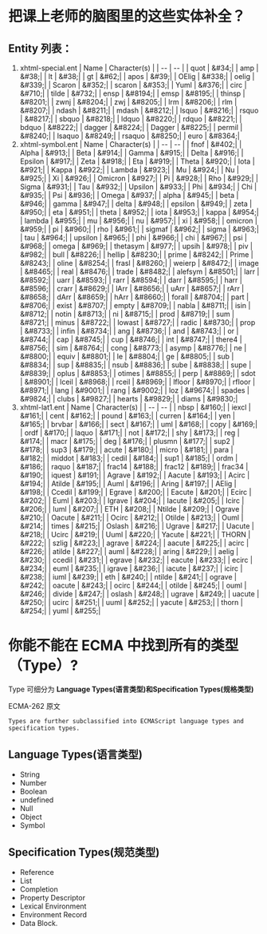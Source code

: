 # 把课上老师的脑图里的这些实体补全？

## Entity 列表：

1. xhtml-special.ent
   | Name | Character(s) |
   | -- | -- |
   | quot | \&#34;|
   | amp | \&#38;|
   | lt | \&#38;|
   | gt | \&#62;|
   | apos | \&#39;|
   | OElig | \&#338;|
   | oelig | \&#339;|
   | Scaron | \&#352;|
   | scaron | \&#353;|
   | Yuml | \&#376;|
   | circ | \&#710;|
   | tilde | \&#732;|
   | ensp | \&#8194;|
   | emsp | \&#8195;|
   | thinsp | \&#8201;|
   | zwnj | \&#8204;|
   | zwj | \&#8205;|
   | lrm | \&#8206;|
   | rlm | \&#8207;|
   | ndash | \&#8211;|
   | mdash | \&#8212;|
   | lsquo | \&#8216;|
   | rsquo | \&#8217;|
   | sbquo | \&#8218;|
   | ldquo | \&#8220;|
   | rdquo | \&#8221;|
   | bdquo | \&#8222;|
   | dagger | \&#8224;|
   | Dagger | \&#8225;|
   | permil | \&#8240;|
   | lsaquo | \&#8249;|
   | rsaquo | \&#8250;|
   | euro | \&#8364;|
2. xhtml-symbol.ent
   | Name | Character(s) |
   | -- | -- |
   | fnof | \&#402;|
   | Alpha | \&#913;|
   | Beta | \&#914;|
   | Gamma | \&#915;|
   | Delta | \&#916;|
   | Epsilon | \&#917;|
   | Zeta | \&#918;|
   | Eta | \&#919;|
   | Theta | \&#920;|
   | Iota | \&#921;|
   | Kappa | \&#922;|
   | Lambda | \&#923;|
   | Mu | \&#924;|
   | Nu | \&#925;|
   | Xi | \&#926;|
   | Omicron | \&#927;|
   | Pi | \&#928;|
   | Rho | \&#929;|
   | Sigma | \&#931;|
   | Tau | \&#932;|
   | Upsilon | \&#933;|
   | Phi | \&#934;|
   | Chi | \&#935;|
   | Psi | \&#936;|
   | Omega | \&#937;|
   | alpha | \&#945;|
   | beta | \&#946;|
   | gamma | \&#947;|
   | delta | \&#948;|
   | epsilon | \&#949;|
   | zeta | \&#950;|
   | eta | \&#951;|
   | theta | \&#952;|
   | iota | \&#953;|
   | kappa | \&#954;|
   | lambda | \&#955;|
   | mu | \&#956;|
   | nu | \&#957;|
   | xi | \&#958;|
   | omicron | \&#959;|
   | pi | \&#960;|
   | rho | \&#961;|
   | sigmaf | \&#962;|
   | sigma | \&#963;|
   | tau | \&#964;|
   | upsilon | \&#965;|
   | phi | \&#966;|
   | chi | \&#967;|
   | psi | \&#968;|
   | omega | \&#969;|
   | thetasym | \&#977;|
   | upsih | \&#978;|
   | piv | \&#982;|
   | bull | \&#8226;|
   | hellip | \&#8230;|
   | prime | \&#8242;|
   | Prime | \&#8243;|
   | oline | \&#8254;|
   | frasl | \&#8260;|
   | weierp | \&#8472;|
   | image | \&#8465;|
   | real | \&#8476;|
   | trade | \&#8482;|
   | alefsym | \&#8501;|
   | larr | \&#8592;|
   | uarr | \&#8593;|
   | rarr | \&#8594;|
   | darr | \&#8595;|
   | harr | \&#8596;|
   | crarr | \&#8629;|
   | lArr | \&#8656;|
   | uArr | \&#8657;|
   | rArr | \&#8658;|
   | dArr | \&#8659;|
   | hArr | \&#8660;|
   | forall | \&#8704;|
   | part | \&#8706;|
   | exist | \&#8707;|
   | empty | \&#8709;|
   | nabla | \&#8711;|
   | isin | \&#8712;|
   | notin | \&#8713;|
   | ni | \&#8715;|
   | prod | \&#8719;|
   | sum | \&#8721;|
   | minus | \&#8722;|
   | lowast | \&#8727;|
   | radic | \&#8730;|
   | prop | \&#8733;|
   | infin | \&#8734;|
   | ang | \&#8736;|
   | and | \&#8743;|
   | or | \&#8744;|
   | cap | \&#8745;|
   | cup | \&#8746;|
   | int | \&#8747;|
   | there4 | \&#8756;|
   | sim | \&#8764;|
   | cong | \&#8773;|
   | asymp | \&#8776;|
   | ne | \&#8800;|
   | equiv | \&#8801;|
   | le | \&#8804;|
   | ge | \&#8805;|
   | sub | \&#8834;|
   | sup | \&#8835;|
   | nsub | \&#8836;|
   | sube | \&#8838;|
   | supe | \&#8839;|
   | oplus | \&#8853;|
   | otimes | \&#8855;|
   | perp | \&#8869;|
   | sdot | \&#8901;|
   | lceil | \&#8968;|
   | rceil | \&#8969;|
   | lfloor | \&#8970;|
   | rfloor | \&#8971;|
   | lang | \&#9001;|
   | rang | \&#9002;|
   | loz | \&#9674;|
   | spades | \&#9824;|
   | clubs | \&#9827;|
   | hearts | \&#9829;|
   | diams | \&#9830;|
3. xhtml-lat1.ent
   | Name | Character(s) |
   | -- | -- |
   | nbsp | \&#160;|
   | iexcl | \&#161;|
   | cent | \&#162;|
   | pound | \&#163;|
   | curren | \&#164;|
   | yen | \&#165;|
   | brvbar | \&#166;|
   | sect | \&#167;|
   | uml | \&#168;|
   | copy | \&#169;|
   | ordf | \&#170;|
   | laquo | \&#171;|
   | not | \&#172;|
   | shy | \&#173;|
   | reg | \&#174;|
   | macr | \&#175;|
   | deg | \&#176;|
   | plusmn | \&#177;|
   | sup2 | \&#178;|
   | sup3 | \&#179;|
   | acute | \&#180;|
   | micro | \&#181;|
   | para | \&#182;|
   | middot | \&#183;|
   | cedil | \&#184;|
   | sup1 | \&#185;|
   | ordm | \&#186;|
   | raquo | \&#187;|
   | frac14 | \&#188;|
   | frac12 | \&#189;|
   | frac34 | \&#190;|
   | iquest | \&#191;|
   | Agrave | \&#192;|
   | Aacute | \&#193;|
   | Acirc | \&#194;|
   | Atilde | \&#195;|
   | Auml | \&#196;|
   | Aring | \&#197;|
   | AElig | \&#198;|
   | Ccedil | \&#199;|
   | Egrave | \&#200;|
   | Eacute | \&#201;|
   | Ecirc | \&#202;|
   | Euml | \&#203;|
   | Igrave | \&#204;|
   | Iacute | \&#205;|
   | Icirc | \&#206;|
   | Iuml | \&#207;|
   | ETH | \&#208;|
   | Ntilde | \&#209;|
   | Ograve | \&#210;|
   | Oacute | \&#211;|
   | Ocirc | \&#212;|
   | Otilde | \&#213;|
   | Ouml | \&#214;|
   | times | \&#215;|
   | Oslash | \&#216;|
   | Ugrave | \&#217;|
   | Uacute | \&#218;|
   | Ucirc | \&#219;|
   | Uuml | \&#220;|
   | Yacute | \&#221;|
   | THORN | \&#222;|
   | szlig | \&#223;|
   | agrave | \&#224;|
   | aacute | \&#225;|
   | acirc | \&#226;|
   | atilde | \&#227;|
   | auml | \&#228;|
   | aring | \&#229;|
   | aelig | \&#230;|
   | ccedil | \&#231;|
   | egrave | \&#232;|
   | eacute | \&#233;|
   | ecirc | \&#234;|
   | euml | \&#235;|
   | igrave | \&#236;|
   | iacute | \&#237;|
   | icirc | \&#238;|
   | iuml | \&#239;|
   | eth | \&#240;|
   | ntilde | \&#241;|
   | ograve | \&#242;|
   | oacute | \&#243;|
   | ocirc | \&#244;|
   | otilde | \&#245;|
   | ouml | \&#246;|
   | divide | \&#247;|
   | oslash | \&#248;|
   | ugrave | \&#249;|
   | uacute | \&#250;|
   | ucirc | \&#251;|
   | uuml | \&#252;|
   | yacute | \&#253;|
   | thorn | \&#254;|
   | yuml | \&#255;|

# 你能不能在 ECMA 中找到所有的类型（Type）?

Type 可细分为 **Language Types(语言类型)**和**Specification Types(规格类型)**

ECMA-262 原文

```
Types are further subclassified into ECMAScript language types and specification types.
```

## Language Types(语言类型)

- String
- Number
- Boolean
- undefined
- Null
- Object
- Symbol

## Specification Types(规范类型)

- Reference
- List
- Completion
- Property Descriptor
- Lexical Environment
- Environment Record
- Data Block.
